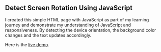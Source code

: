 
## Detect Screen Rotation Using JavaScript

I created this simple HTML page with JavaScript as part of my learning journey and demonstrate my understanding of JavaScript and responsiveness. By detecting the device orientation, the background color changes and the text updates accordingly.

Here is the [live demo](https://detect-screen-rotation-js.netlify.app/).
